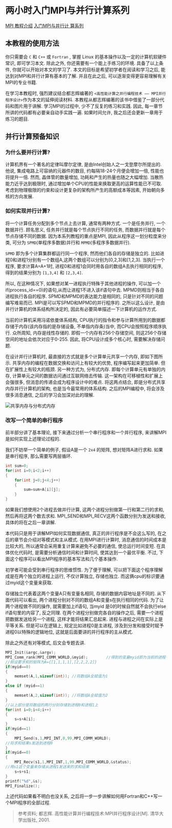 # 两小时入门MPI与并行计算系列

[MPI 教程介绍](https://mpitutorial.com/tutorials/mpi-introduction/zh_cn/) [入门MPI与并行计
算系列](https://zhuanlan.zhihu.com/p/355652501)

## 本教程的使用方法

你只需要会 `C` 和 `C++` 或 `Fortran` ,
掌握 Linux 的基本操作以及一定的计算机软硬件常识, 即可学习本文.
除此之外, 你还需要有一个能上手练习的环境.
具备了以上条件, 你就可以开始对本文的学习了.
本文的目标是希望初学者在阅读和学习之后, 能达到对MPI和并行计算有基本的了解.
并且在此之后, 可以逐渐变得更容易理解有关MPI的专业书籍.

在学习本教程时, 强烈建议结合都志辉编著的
`<高性能计算之并行编程技术 —— MPI并行程序设计>`作为本文的延伸阅读材料.
本教程从都志辉编著的该书中借鉴了一部分代码和图片用于讲解.
学习MPI的过程中, 少不了反复的练习和实践.
因此, 每一章节所讲的代码都有必要亲自动手实践一遍.
如果时间允许, 我之后还会更新一章用于练习的题目.

## 并行计算预备知识

### 为什么要并行计算?

计算机界有一个著名的定律叫摩尔定律, 是由Intel创始人之一戈登摩尔所提出的.
他说, 集成电路上可容纳的元器件的数目, 约每隔18-24个月便会增加一倍, 性能也将提升一倍.
然而, 晶体管的数量增加, 功耗和产生的热量也随之大幅增加.
当散热能力近乎达到极限时, 通过增加单个CPU的性能来换取更高的运算性能已不可取.
考虑到物理极限的约束和设计更复杂的架构所产生的高额成本等因素,
开始朝向多核的方向发展.

### 如何实现并行计算?

将一个计算任务分配到多个节点上去计算, 通常有两种方式. 一个是任务并行, 一个数据并行.
顾名思义, 任务并行就是每个节点执行不同的任务, 而数据并行就是每个节点存储不同的数据.
因为本系列教程的重点是MPI, 因此从程序这一划分粒度来分类,
可分为 `SPMD`(单程序多数据)并行和 `MPMD`(多程序多数据并行).

`SPMD` 即为多个计算集群都运行同一个程序, 然而他们各自的存储是独立的.
比如进程0和进程1分别有一个数组A,这两个数组可以分别为[0,2,3]和[1,2,3].
当执行一个程序, 要求计算A=A+1时, 进程0和进程1会同时用各自的数组A去执行相同的程序,
得到的结果分别为 `[1,3,4]` 和 `[2,3,4]`.

所以, 在这种情况下, 如果想对某一进程执行特殊于其他进程的操作,
可以加一个if(process_id==0)的语句,从而让进程1不进入该if语句中去.
MPMD则相当于各自进程执行各自的程序.
SPMD和MPMD的表达能力是相同的, 只是针对不同的问题编写难易而已.
MPI是可以写SPMD和MPMD的并行程序的.
之所以这么设计, 是由并行计算机的体系结构所决定的,
因此有必要简单描述一下计算机的运作方式.

当前的计算机采用冯诺依曼体系结构,
CPU执行的指令和参与计算所用到的数据都存储于内存(该内存指的是存储设备, 不单指内存条)当中,
而CPU会按照程序顺序执行. 众所周知, 内存是线性存储的.
即假一个内存有256个存储空间, 则这256个存储空间的地址会依次对应于0-255.
因此, 将CPU设计成多个核心时, 需要解决存储问题.

在设计并行计算机时,
最直接的方式就是多个计算单元共享一个内存, 即如下图所示.
共享内存的编程在数据交换和访问上有较大的优势, 程序编写起来更加简单.
但在扩展性上有较大的瓶颈. 另一种方式为, 分布式内存.
即每个计算单元有单独的内存, 计算单元之间的数据访问通过互联网络去传输.
这一架构在可移植性和扩展上会强很多, 但消息的传递会成为程序设计中的难点.
将这两点结合, 即是分布式共享内存并行计算机的架构, 也是当今最常用的体系结构.
之后的MPI编程中, 将会涉及很多消息通信, 之后的学习会加深对此的理解.

![共享内存与分布式内存](https://pic3.zhimg.com/80/v2-e6adab674bf0060626f9fdbe5b09c2ca_720w.jpg)

### 改写一个简单的串行程序

前半部分讲了基本理论,
接下来通过分析一个串行程序和一个并行程序,
来讲解MPI是如何实现上述理论过程的.

我们不妨举一个简单的例子,
假设A是一个 `2x4` 的矩阵, 想对矩阵A进行求和.
如果是串行程序, 那么需要写两层循环.

```cpp
int sum=0;
for(int i=0;i<2;i++)
{
    for(int j=0;j<4;j++)
    {
        sum=sum+A[i][j];
    }
}
```

如果我们想使用2个进程去做并行计算,
这两个进程分别做第一行和第二行的求和, 然后再将这两个数去求和.
MPI_SEND和MPI_RECV这两个函数分别为发送和接收, 具体的将在之后一章讲解.

本代码只是用于讲解MPI如何实现数据通信,
真正的并行程序是不会这么写的,
在之后的章节会介绍对等模式和主从模式.
在用MPI进行计算时, 消息通信的时间成本是比较大的,
所以通常会采用重复计算来避免不必要的通信, 使总运行时间变短.
在具体优化代码时, 是需要分析通信时间和计算时间, 使其达到一个最优平衡.
不过, 下面这个程序可以看出MPI程序的基本写法和几个基本操作.

初学者可能会受到串行程序的思维惯性.
为了便于理解, 可以把下面这个程序理解成是在两个独立的进程上运行,
不仅计算独立, 存储也独立.
而这俩cpu的标识要通过myid这个变量来获取.

存储独立代表着这两个变量A只有变量名相同, 存储的数据内容地址是不同的.
从下面代码可以看出, 两个进程分别对不同的数组A和变量s在执行相同的代码.
为了让两个进程做不同的操作, 就需要加上if语句,
当myid 是0的时候自然就不会执行else if语句里的内容了, 反之同理.
在两个进程分别做完各自的操作之后,
需要一个进程把数据发送给另一个进程, 这样才能将结果汇总起来.
进程与进程之间在实际上是平等关系.
但是可以在逻辑上, 规定比如进程0是主进程, 涉及到分发和接受时赋予进程0以特殊的逻辑地位,
这就是后面要讲的并行程序的主从模式.

除此之外还有对等模式, 后文会专题去讲.

```cpp
MPI_Init(&argc,&argv);
MPI_Comm_rank(MPI_COMM_WORLD,&myid);        //得到的变量myid即为当前的进程号
//假设要求和的矩阵为A={[1,1,1,1],[2,2,2,2]}
if(myid==0)
{
    memset(A,1,sizeof(int)); //将数组A全赋值为1
}
else if (myid==1)
{
    memset(A,2,sizeof(int)); //将数组A全赋值为2
}
//以上部分是将数组的两行分别存储到进程0和进程1上
for(int i=0;i<4;i++)
{
    s=s+A[i];
}
if(myid==1)
{
    MPI_Send(s,1,MPI_INT,0,99,MPI_COMM_WORLD);
//将求和结果s发送到进程0
}
if(myid==0)
{
    MPI_Recv(s1,1,MPI_INT,1,99,MPI_COMM_WORLD,&status);
//用s1这个变量来存储从进程1发送来的求和结果
    s=s+s1;
}
printf("%d",&s);
MPI_Finalize();
```

上述代码如果看不明白也没关系,
之后将一步一步讲解如何用Fortran和C++写一个MPI程序的全部过程.

> 参考资料; 都志辉. 高性能计算并行编程技术:MPI并行程序设计[M]. 清华大学出版社, 2001.
